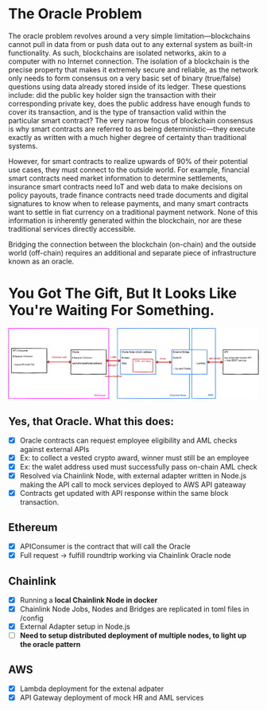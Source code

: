 # The Oracle Problem

The oracle problem revolves around a very simple limitation—blockchains cannot pull in data from or push data out to any external system as built-in functionality. As such, blockchains are isolated networks, akin to a computer with no Internet connection. The isolation of a blockchain is the precise property that makes it extremely secure and reliable, as the network only needs to form consensus on a very basic set of binary (true/false) questions using data already stored inside of its ledger. These questions include: did the public key holder sign the transaction with their corresponding private key, does the public address have enough funds to cover its transaction, and is the type of transaction valid within the particular smart contract? The very narrow focus of blockchain consensus is why smart contracts are referred to as being deterministic—they execute exactly as written with a much higher degree of certainty than traditional systems.

However, for smart contracts to realize upwards of 90% of their potential use cases, they must connect to the outside world. For example, financial smart contracts need market information to determine settlements, insurance smart contracts need IoT and web data to make decisions on policy payouts, trade finance contracts need trade documents and digital signatures to know when to release payments, and many smart contracts want to settle in fiat currency on a traditional payment network. None of this information is inherently generated within the blockchain, nor are these traditional services directly accessible.

Bridging the connection between the blockchain (on-chain) and the outside world (off-chain) requires an additional and separate piece of infrastructure known as an oracle.

# You Got The Gift, But It Looks Like You're Waiting For Something.

![alt text](../assets/Chainlink%20Architecture.png)

## Yes, that Oracle. What this does:

- [x] Oracle contracts can request employee eligibility and AML checks against external APIs
- [x] Ex: to collect a vested crypto award, winner must still be an employee
- [x] Ex: the walet address used must successfully pass on-chain AML check
- [x] Resolved via Chainlink Node, with external adapter written in Node.js making the API call to mock services deployed to AWS API gateaway
- [x] Contracts get updated with API response within the same block transaction.

## Ethereum

- [x] APIConsumer is the contract that will call the Oracle
- [x] Full request -> fulfill roundtrip working via Chainlink Oracle node

## Chainlink

- [x] Running a **local Chainlink Node in docker**
- [x] Chainlink Node Jobs, Nodes and Bridges are replicated in toml files in /config
- [x] External Adapter setup in Node.js
- [ ] **Need to setup distributed deployment of multiple nodes, to light up the oracle pattern**

## AWS

- [x] Lambda deployment for the extenal adpater
- [x] API Gateway deployment of mock HR and AML services

